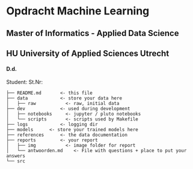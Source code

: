 # Opdracht Machine Learning 
## Master of Informatics - Applied Data Science
## HU University of Applied Sciences Utrecht
#### D.d.
Student:
St.Nr: 


```
├── README.md       <- this file
├── data            <- store your data here
│   ├── raw           <- raw, initial data
├── dev             <- used during development
│   ├── notebooks     <- jupyter / pluto notebooks
│   └── scripts       <- scripts used by Makefile
├── logs            <- logging dir
├── models      <- store your trained models here
├── references      <- the data documentation
├── reports         <- your report
│   ├── img           <- image folder for report
│   └── antwoorden.md    <- File with questions + place to put your answers
└── src
```

